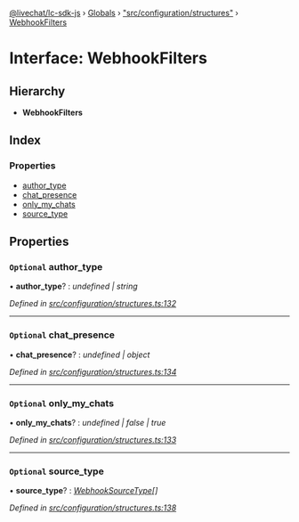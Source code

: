 [@livechat/lc-sdk-js](../README.md) › [Globals](../globals.md) › ["src/configuration/structures"](../modules/_src_configuration_structures_.md) › [WebhookFilters](_src_configuration_structures_.webhookfilters.md)

# Interface: WebhookFilters

## Hierarchy

* **WebhookFilters**

## Index

### Properties

* [author_type](_src_configuration_structures_.webhookfilters.md#optional-author_type)
* [chat_presence](_src_configuration_structures_.webhookfilters.md#optional-chat_presence)
* [only_my_chats](_src_configuration_structures_.webhookfilters.md#optional-only_my_chats)
* [source_type](_src_configuration_structures_.webhookfilters.md#optional-source_type)

## Properties

### `Optional` author_type

• **author_type**? : *undefined | string*

*Defined in [src/configuration/structures.ts:132](https://github.com/livechat/lc-sdk-js/blob/adb7bb1/src/configuration/structures.ts#L132)*

___

### `Optional` chat_presence

• **chat_presence**? : *undefined | object*

*Defined in [src/configuration/structures.ts:134](https://github.com/livechat/lc-sdk-js/blob/adb7bb1/src/configuration/structures.ts#L134)*

___

### `Optional` only_my_chats

• **only_my_chats**? : *undefined | false | true*

*Defined in [src/configuration/structures.ts:133](https://github.com/livechat/lc-sdk-js/blob/adb7bb1/src/configuration/structures.ts#L133)*

___

### `Optional` source_type

• **source_type**? : *[WebhookSourceType](../modules/_src_configuration_structures_.md#webhooksourcetype)[]*

*Defined in [src/configuration/structures.ts:138](https://github.com/livechat/lc-sdk-js/blob/adb7bb1/src/configuration/structures.ts#L138)*
